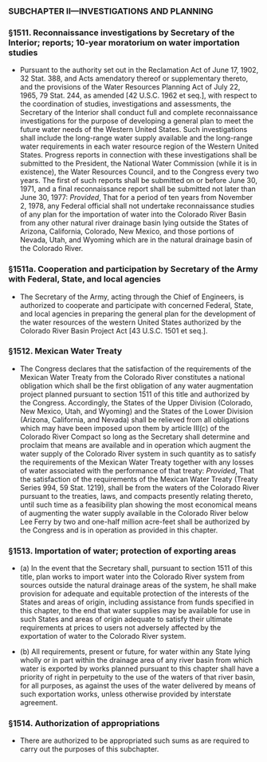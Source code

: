 ### SUBCHAPTER II—INVESTIGATIONS AND PLANNING

### §1511. Reconnaissance investigations by Secretary of the Interior; reports; 10-year moratorium on water importation studies
* Pursuant to the authority set out in the Reclamation Act of June 17, 1902, 32 Stat. 388, and Acts amendatory thereof or supplementary thereto, and the provisions of the Water Resources Planning Act of July 22, 1965, 79 Stat. 244, as amended [42 U.S.C. 1962 et seq.], with respect to the coordination of studies, investigations and assessments, the Secretary of the Interior shall conduct full and complete reconnaissance investigations for the purpose of developing a general plan to meet the future water needs of the Western United States. Such investigations shall include the long-range water supply available and the long-range water requirements in each water resource region of the Western United States. Progress reports in connection with these investigations shall be submitted to the President, the National Water Commission (while it is in existence), the Water Resources Council, and to the Congress every two years. The first of such reports shall be submitted on or before June 30, 1971, and a final reconnaissance report shall be submitted not later than June 30, 1977: _Provided_, That for a period of ten years from November 2, 1978, any Federal official shall not undertake reconnaissance studies of any plan for the importation of water into the Colorado River Basin from any other natural river drainage basin lying outside the States of Arizona, California, Colorado, New Mexico, and those portions of Nevada, Utah, and Wyoming which are in the natural drainage basin of the Colorado River.

### §1511a. Cooperation and participation by Secretary of the Army with Federal, State, and local agencies
* The Secretary of the Army, acting through the Chief of Engineers, is authorized to cooperate and participate with concerned Federal, State, and local agencies in preparing the general plan for the development of the water resources of the western United States authorized by the Colorado River Basin Project Act [43 U.S.C. 1501 et seq.].

### §1512. Mexican Water Treaty
* The Congress declares that the satisfaction of the requirements of the Mexican Water Treaty from the Colorado River constitutes a national obligation which shall be the first obligation of any water augmentation project planned pursuant to section 1511 of this title and authorized by the Congress. Accordingly, the States of the Upper Division (Colorado, New Mexico, Utah, and Wyoming) and the States of the Lower Division (Arizona, California, and Nevada) shall be relieved from all obligations which may have been imposed upon them by article III(c) of the Colorado River Compact so long as the Secretary shall determine and proclaim that means are available and in operation which augment the water supply of the Colorado River system in such quantity as to satisfy the requirements of the Mexican Water Treaty together with any losses of water associated with the performance of that treaty: _Provided_, That the satisfaction of the requirements of the Mexican Water Treaty (Treaty Series 994, 59 Stat. 1219), shall be from the waters of the Colorado River pursuant to the treaties, laws, and compacts presently relating thereto, until such time as a feasibility plan showing the most economical means of augmenting the water supply available in the Colorado River below Lee Ferry by two and one-half million acre-feet shall be authorized by the Congress and is in operation as provided in this chapter.

### §1513. Importation of water; protection of exporting areas
* (a) In the event that the Secretary shall, pursuant to section 1511 of this title, plan works to import water into the Colorado River system from sources outside the natural drainage areas of the system, he shall make provision for adequate and equitable protection of the interests of the States and areas of origin, including assistance from funds specified in this chapter, to the end that water supplies may be available for use in such States and areas of origin adequate to satisfy their ultimate requirements at prices to users not adversely affected by the exportation of water to the Colorado River system.

* (b) All requirements, present or future, for water within any State lying wholly or in part within the drainage area of any river basin from which water is exported by works planned pursuant to this chapter shall have a priority of right in perpetuity to the use of the waters of that river basin, for all purposes, as against the uses of the water delivered by means of such exportation works, unless otherwise provided by interstate agreement.

### §1514. Authorization of appropriations
* There are authorized to be appropriated such sums as are required to carry out the purposes of this subchapter.